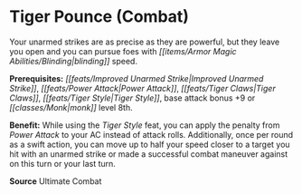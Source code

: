 ﻿---
cssclass: [feats]

---
# Tiger Pounce (Combat)

Your unarmed strikes are as precise as they are powerful, but they leave you open and you can pursue foes with _[[items/Armor Magic Abilities/Blinding|blinding]]_ speed.

**Prerequisites:** _[[feats/Improved Unarmed Strike|Improved Unarmed Strike]]_, _[[feats/Power Attack|Power Attack]]_, _[[feats/Tiger Claws|Tiger Claws]]_, _[[feats/Tiger Style|Tiger Style]]_, base attack bonus +9 or _[[classes/Monk|monk]]_ level 8th.

**Benefit:** While using the _Tiger Style_ feat, you can apply the penalty from _Power Attack_ to your AC instead of attack rolls. Additionally, once per round as a swift action, you can move up to half your speed closer to a target you hit with an unarmed strike or made a successful combat maneuver against on this turn or your last turn.

**Source** Ultimate Combat